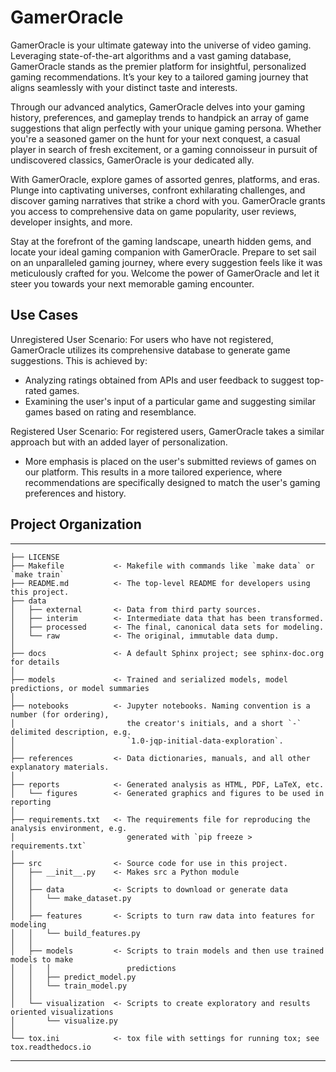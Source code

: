 # GamerOracle

GamerOracle is your ultimate gateway into the universe of video gaming. Leveraging state-of-the-art algorithms and a vast gaming database, GamerOracle stands as the premier platform for insightful, personalized gaming recommendations. It’s your key to a tailored gaming journey that aligns seamlessly with your distinct taste and interests.

Through our advanced analytics, GamerOracle delves into your gaming history, preferences, and gameplay trends to handpick an array of game suggestions that align perfectly with your unique gaming persona. Whether you're a seasoned gamer on the hunt for your next conquest, a casual player in search of fresh excitement, or a gaming connoisseur in pursuit of undiscovered classics, GamerOracle is your dedicated ally.

With GamerOracle, explore games of assorted genres, platforms, and eras. Plunge into captivating universes, confront exhilarating challenges, and discover gaming narratives that strike a chord with you. GamerOracle grants you access to comprehensive data on game popularity, user reviews, developer insights, and more.

Stay at the forefront of the gaming landscape, unearth hidden gems, and locate your ideal gaming companion with GamerOracle. Prepare to set sail on an unparalleled gaming journey, where every suggestion feels like it was meticulously crafted for you. Welcome the power of GamerOracle and let it steer you towards your next memorable gaming encounter.


## Use Cases

Unregistered User Scenario: For users who have not registered, GamerOracle utilizes its comprehensive database to generate game suggestions. This is achieved by:
- Analyzing ratings obtained from APIs and user feedback to suggest top-rated games.
- Examining the user's input of a particular game and suggesting similar games based on rating and resemblance.

Registered User Scenario: For registered users, GamerOracle takes a similar approach but with an added layer of personalization.
- More emphasis is placed on the user's submitted reviews of games on our platform. This results in a more tailored experience, where recommendations are specifically designed to match the user's gaming preferences and history.


## Project Organization

---

    ├── LICENSE
    ├── Makefile           <- Makefile with commands like `make data` or `make train`
    ├── README.md          <- The top-level README for developers using this project.
    ├── data
    │   ├── external       <- Data from third party sources.
    │   ├── interim        <- Intermediate data that has been transformed.
    │   ├── processed      <- The final, canonical data sets for modeling.
    │   └── raw            <- The original, immutable data dump.
    │
    ├── docs               <- A default Sphinx project; see sphinx-doc.org for details
    │
    ├── models             <- Trained and serialized models, model predictions, or model summaries
    │
    ├── notebooks          <- Jupyter notebooks. Naming convention is a number (for ordering),
    │                         the creator's initials, and a short `-` delimited description, e.g.
    │                         `1.0-jqp-initial-data-exploration`.
    │
    ├── references         <- Data dictionaries, manuals, and all other explanatory materials.
    │
    ├── reports            <- Generated analysis as HTML, PDF, LaTeX, etc.
    │   └── figures        <- Generated graphics and figures to be used in reporting
    │
    ├── requirements.txt   <- The requirements file for reproducing the analysis environment, e.g.
    │                         generated with `pip freeze > requirements.txt`
    │
    ├── src                <- Source code for use in this project.
    │   ├── __init__.py    <- Makes src a Python module
    │   │
    │   ├── data           <- Scripts to download or generate data
    │   │   └── make_dataset.py
    │   │
    │   ├── features       <- Scripts to turn raw data into features for modeling
    │   │   └── build_features.py
    │   │
    │   ├── models         <- Scripts to train models and then use trained models to make
    │   │   │                 predictions
    │   │   ├── predict_model.py
    │   │   └── train_model.py
    │   │
    │   └── visualization  <- Scripts to create exploratory and results oriented visualizations
    │       └── visualize.py
    │
    └── tox.ini            <- tox file with settings for running tox; see tox.readthedocs.io

---
